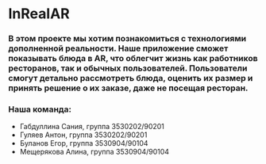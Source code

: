 # InRealAR
### В этом проекте мы хотим познакомиться с технологиями дополненной реальности. Наше приложение сможет показывать блюда в AR, что облегчит жизнь как работников ресторанов, так и обычных пользователей. Пользователи смогут детально рассмотреть блюда, оценить их размер и принять решение о их заказе, даже не посещая ресторан.
### Наша команда:
* Габдуллина Сания, группа 3530202/90201
* Гуляев Антон, группа 3530202/90201
* Буланов Егор, группа 3530904/90104
* Мещерякова Алина, группа 3530904/90104

